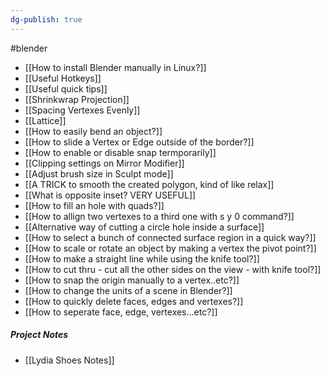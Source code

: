```yaml
---
dg-publish: true
---
```

#blender
- [[How to install Blender manually in Linux?]]
- [[Useful Hotkeys]]
- [[Useful quick tips]]
- [[Shrinkwrap Projection]]
- [[Spacing Vertexes Evenly]]
- [[Lattice]]
- [[How to easily bend an object?]]
- [[How to slide a Vertex or Edge outside of the border?]]
- [[How to enable or disable snap termporarily]]
- [[Clipping settings on Mirror Modifier]]
- [[Adjust brush size in Sculpt mode]]
- [[A TRICK to smooth the created polygon, kind of like relax]]
- [[What is opposite inset? VERY USEFUL]]
- [[How to fill an hole with quads?]]
- [[How to allign two vertexes to a third one with s y 0 command?]]
- [[Alternative way of cutting a circle hole inside a surface]]
- [[How to select a bunch of connected surface region in a quick way?]]
- [[How to scale or rotate an object by making a vertex the pivot point?]]
- [[How to make a straight line while using the knife tool?]]
- [[How to cut thru - cut all the other sides on the view - with knife tool?]]
- [[How to snap the origin manually to a vertex..etc?]]
- [[How to change the units of a scene in Blender?]]
- [[How to quickly delete faces, edges and vertexes?]]
- [[How to seperate face, edge, vertexes...etc?]]

##### Project Notes
- [[Lydia Shoes Notes]]